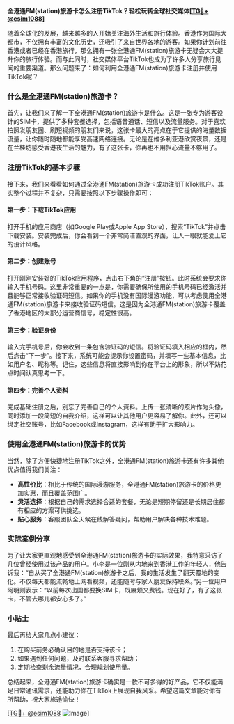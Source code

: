 **全港通FM(station)旅游卡怎么注册TikTok？轻松玩转全球社交媒体[[TG💪+ @esim1088](https://t.me/s/esim1088)]**

随着全球化的发展，越来越多的人开始关注海外生活和旅行体验。香港作为国际大都市，不仅拥有丰富的文化历史，还吸引了来自世界各地的游客。如果你计划前往香港或者已经在香港旅行，那么拥有一张全港通FM(station)旅游卡无疑会大大提升你的旅行体验。而与此同时，社交媒体平台TikTok也成为了许多人分享旅行见闻的重要渠道。那么问题来了：如何利用全港通FM(station)旅游卡注册并使用TikTok呢？

### 什么是全港通FM(station)旅游卡？

首先，让我们来了解一下全港通FM(station)旅游卡是什么。这是一张专为游客设计的SIM卡，提供了多种套餐选择，包括语音通话、短信以及流量服务。对于喜欢拍照发朋友圈、刷短视频的朋友们来说，这张卡最大的亮点在于它提供的海量数据流量，让你随时随地都能享受高速网络连接。无论是在维多利亚港欣赏夜景，还是在兰桂坊感受香港夜生活的魅力，有了这张卡，你再也不用担心流量不够用了。

### 注册TikTok的基本步骤

接下来，我们来看看如何通过全港通FM(station)旅游卡成功注册TikTok账户。其实整个过程并不复杂，只需要按照以下步骤操作即可：

#### 第一步：下载TikTok应用

打开手机的应用商店（如Google Play或Apple App Store），搜索“TikTok”并点击下载安装。安装完成后，你会看到一个非常简洁直观的界面，让人一眼就能爱上它的设计风格。

#### 第二步：创建账号

打开刚刚安装好的TikTok应用程序，点击右下角的“注册”按钮。此时系统会要求你输入手机号码。这里非常重要的一点是，你需要确保所使用的手机号码已经激活并且能够正常接收验证码短信。如果你的手机没有国际漫游功能，可以考虑使用全港通FM(station)旅游卡来接收验证码短信。这是因为全港通FM(station)旅游卡覆盖了香港地区的大部分运营商信号，稳定性很高。

#### 第三步：验证身份

输入完手机号后，你会收到一条包含验证码的短信。将验证码填入相应的框内，然后点击“下一步”。接下来，系统可能会提示你设置密码，并填写一些基本信息，比如用户名、昵称等。记住，这些信息将直接影响到你在平台上的形象，所以不妨花点时间认真思考一下。

#### 第四步：完善个人资料

完成基础注册之后，别忘了完善自己的个人资料。上传一张清晰的照片作为头像，同时添加一段简短的自我介绍，这样可以让其他用户更容易了解你。此外，还可以绑定社交账号，比如Facebook或Instagram，这样有助于扩大影响力。

### 使用全港通FM(station)旅游卡的优势

当然，除了方便快捷地注册TikTok之外，全港通FM(station)旅游卡还有许多其他优点值得我们关注：

- **高性价比**：相比于传统的国际漫游服务，全港通FM(station)旅游卡的价格更加实惠，而且覆盖范围广。
- **灵活选择**：根据自己的需求选择合适的套餐，无论是短期停留还是长期居住都有相应的方案可供挑选。
- **贴心服务**：客服团队全天候在线解答疑问，帮助用户解决各种技术难题。

### 实际案例分享

为了让大家更直观地感受到全港通FM(station)旅游卡的实际效果，我特意采访了几位曾经使用过该产品的用户。小李是一位刚从内地来到香港工作的年轻人，他告诉我：“自从买了全港通FM(station)旅游卡之后，我的生活发生了翻天覆地的变化。不仅每天都能流畅地上网看视频，还能随时与家人朋友保持联系。”另一位用户阿明则表示：“以前每次出国都要换SIM卡，既麻烦又费钱。现在好了，有了这张卡，不管去哪儿都安心多了。”

### 小贴士

最后再给大家几点小建议：

1. 在购买前务必确认目的地是否支持该卡；
2. 如果遇到任何问题，及时联系客服寻求帮助；
3. 定期检查剩余流量情况，合理规划使用量。

总结起来，全港通FM(station)旅游卡确实是一款不可多得的好产品，它不仅能满足日常通讯需求，还能助力你在TikTok上展现自我风采。希望这篇文章能对你有所帮助，祝大家旅途愉快！

[[TG💪+ @esim1088](https://t.me/s/esim1088) ![Image](https://i.postimg.cc/4NQfJmqS/Snipaste-2025-05-13-00-14-12.png)]